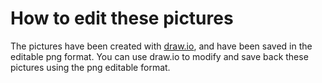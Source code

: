# How to edit these pictures

The pictures have been created with [draw.io](https://app.diagrams.net), and
have been saved in the editable png format. You can use draw.io to modify
and save back these pictures using the png editable format.